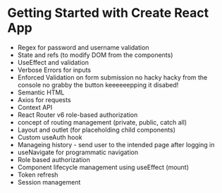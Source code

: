# Getting Started with Create React App
* Regex for password and username validation
* State and refs (to modify DOM from the components)
* UseEffect and validation
* Verbose Errors for inputs
* Enforced Validation on form submission no hacky hacky from the console no grabby the button keeeeeepping it disabed!
* Semantic HTML
* Axios for requests
* Context API
* React Router v6 role-based authorization
* concept of routing management (private, public, catch all)
* Layout and outlet (for placeholding child components)
* Custom useAuth hook
* Manageing history - send user to the intended page after logging in 
* useNavigate for programmatic navigation
* Role based authorization
* Component lifecycle management using useEffect (mount)
* Token refresh
* Session management